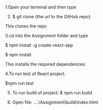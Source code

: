 1.Open your terminal and then type

2. $ git clone {the url to the GitHub repo}

This clones the repo

3.cd into the Assignment folder and type

$ npm install -g create-react-app

$ npm install

This installs the required dependencies

4.To run test of  React project.

$npm run test

5. To run build of project:
$ npm run build

6. Open file: ....\Assignment\build\index.html
